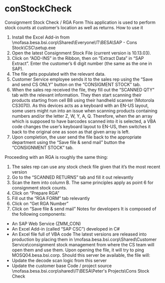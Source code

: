 # conStockCheck
Consignment Stock Check / RGA Form
This application is used to perform stock counts at customer’s location as well as returns. 
How to use it
1)	Install the Excel Add-in from \\mofasa.besa.bsi.corp\Shared\Everyone\IT\BESA\SAP - Cons Stock\CSC\setup.exe
2)	Open the latest Consignment Stock File (current version is 10.13.03).
3)	Click on “ADD-INS” in the Ribbon, then on “Extract Data” in “SAP Extract”. Enter the customer’s 6 digit number (the same as the one in SAP).
4)	The file gets populated with the relevant data. 
5)	Customer Service employee sends it to the sales rep using the “Save and send CS ONLY” button on the “CONSIGMENT STOCK” tab.
6)	When the sales rep received the file, they fill out the “SCANNED QTY” tab with the relevant information. They then start scanning their products starting from cell B8 using their handheld scanner (Motorola CS3070). As this devices acts as a keyboard with an EN-US layout, some users might run into an issue when scanning products containing numbers and/or the letter Z, W, Y, A, Q. Therefore, when the an array which is supposed to have barcodes scanned into it is selected, a VBA code changes the user’s keyboard layout to EN-US, then switches it back to the original one as soon as that given array is left.
7)	Upon completion, the user send the file back to the appropriate department using the “Save file & send mail” button the “CONSIGNMENT STOCK” tab.

Proceeding with an RGA is roughly the same thing:

1)	The sales rep can use any stock check file given that it’s the most recent version
2)	Go to the “SCANNED RETURNS” tab and fill it out relevantly
3)	Scan the item into column B. The same principles apply as point 6 for consignment stock counts.
4)	Click on “Prepare RGA”
5)	Fill out the “RGA FORM” tab relevantly
6)	Click on “Get RGA Number”
7)	Click on “Save file & send mail”
Notes for developers
It is composed of the following components:
-	An SAP Web Service (ZMM_CON)
-	An Excel Add-in (called “SAP CSC”) developed in C#
-	An Excel file full of VBA code
The latest versions are released into production by placing them in 
\\mofasa.besa.bsi.corp\Shared\Customer Service\consignment stock management
from where the CS team will open them and use them.
Upon opening the file, it will try to ping MOSQ04.besa.bsi.corp. Should this server be available, the file will:
-	Update the decode scan logic from this server
-	Update the customer base
Code / project source
\\mofasa.besa.bsi.corp\shared\IT\BESA\Peter's Projects\Cons Stock Check
